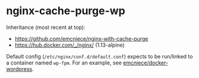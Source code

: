 # nginx-cache-purge-wp

Inheritance (most recent at top):

- https://github.com/emcniece/nginx-with-cache-purge
- https://hub.docker.com/_/nginx/ (1.13-alpine)

Default config (`/etc/nginx/conf.d/default.conf`) expects to be run/linked to a container named `wp-fpm`. For an example, see [emcniece/docker-wordpress](https://github.com/emcniece/docker-wordpress).
